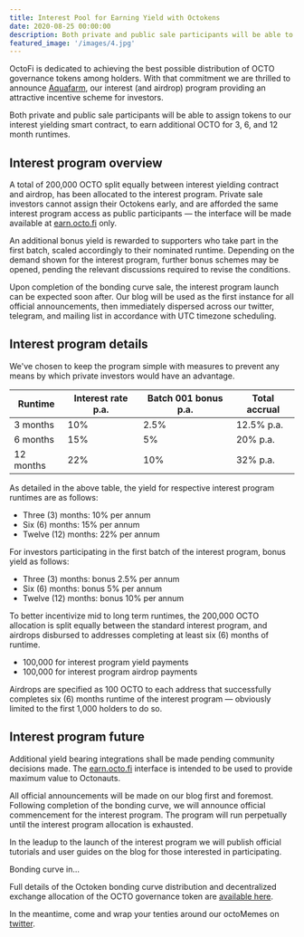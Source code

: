 ```yaml
---
title: Interest Pool for Earning Yield with Octokens
date: 2020-08-25 00:00:00
description: Both private and public sale participants will be able to assign tokens to our interest yielding smart contract, to earn additional OCTO for 3, 6, and 12 month runtimes. 
featured_image: '/images/4.jpg'
---
```


OctoFi is dedicated to achieving the best possible distribution of OCTO governance tokens among holders. With that commitment we are thrilled to announce [Aquafarm](/project/aquafarm), our interest (and airdrop) program providing an attractive incentive scheme for investors.

Both private and public sale participants will be able to assign tokens to our interest yielding smart contract, to earn additional OCTO for 3, 6, and 12 month runtimes. 

## Interest program overview

A total of 200,000 OCTO split equally between interest yielding contract and airdrop, has been allocated to the interest program. Private sale investors cannot assign their Octokens early, and are afforded the same interest program access as public participants — the interface will be made available at [earn.octo.fi](https://earn.octo.fi) only. 

An additional bonus yield is rewarded to supporters who take part in the first batch, scaled accordingly to their nominated runtime. Depending on the demand shown for the interest program, further bonus schemes may be opened, pending the relevant discussions required to revise the conditions. 

Upon completion of the bonding curve sale, the interest program launch can be expected soon after. Our blog will be used as the first instance for all official announcements, then immediately dispersed across our twitter, telegram, and mailing list in accordance with UTC timezone scheduling.

## Interest program details

We've chosen to keep the program simple with measures to prevent any means by which private investors would have an advantage. 

| Runtime    		    | Interest rate p.a.| Batch 001 bonus p.a.| Total accrual |
|-----------------------|-------------------|---------------------|---------------|
| 3 months     			| 10% 			    | 2.5%                | 12.5% p.a.    |
| 6 months 	  	 	    | 15% 		  	    | 5%            	  | 20% p.a.   	  |
| 12 months    			| 22% 				| 10%              	  | 32% p.a.  	  |

As detailed in the above table, the yield for respective interest program runtimes are as follows:

* Three (3) months: 10% per annum
* Six (6) months: 15% per annum
* Twelve (12) months: 22% per annum

For investors participating in the first batch of the interest program, bonus yield as follows:

* Three (3) months: bonus 2.5% per annum
* Six (6) months: bonus 5% per annum
* Twelve (12) months: bonus 10% per annum

To better incentivize mid to long term runtimes, the 200,000 OCTO allocation is split equally between the standard interest program, and airdrops disbursed to addresses completing at least six (6) months of runtime.

* 100,000 for interest program yield payments
* 100,000 for interest program airdrop payments

Airdrops are specified as 100 OCTO to each address that successfully completes six (6) months runtime of the interest program — obviously limited to the first 1,000 holders to do so.

## Interest program future

Additional yield bearing integrations shall be made pending community decisions made. The [earn.octo.fi](https://earn.octo.fi) interface is intended to be used to provide maximum value to Octonauts. 

All official announcements will be made on our blog first and foremost. Following completion of the bonding curve, we will announce official commencement for the interest program. The program will run perpetually until the interest program allocation is exhausted. 

In the leadup to the launch of the interest program we will publish official tutorials and user guides on the blog for those interested in participating. 

<p class="subtitle" id="timer">Bonding curve in...</p>

Full details of the Octoken bonding curve distribution and decentralized exchange allocation of the OCTO governance token are [available here](/project/token).

In the meantime, come and wrap your tenties around our octoMemes on [twitter](https://twitter.com/octofinance).
